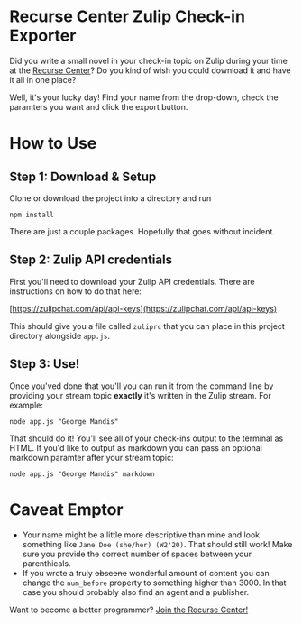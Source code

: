 Recurse Center Zulip Check-in Exporter
==

Did you write a small novel in your check-in topic on Zulip during your time at the [Recurse Center](https://www.recurse.com/scout/click?t=151b3c977197fc57d3ab8ce968bce35e)? Do you kind of wish you could download it and have it all in one place?

Well, it's your lucky day! Find your name from the drop-down, check the paramters you want and click the export button.

# How to Use

## Step 1: Download & Setup

Clone or download the project into a directory and run

```
npm install
```

There are just a couple packages. Hopefully that goes without incident.

## Step 2: Zulip API credentials

First you'll need to download your Zulip API credentials. There are instructions on how to do that here:

[https://zulipchat.com/api/api-keys](https://zulipchat.com/api/api-keys)

This should give you a file called `zuliprc` that you can place in this project directory alongside `app.js`.

## Step 3: Use!

Once you'ved done that you'll you can run it from the command line by providing your stream topic **exactly** it's written in the Zulip stream. For example:

```
node app.js "George Mandis"
```

That should do it! You'll see all of your check-ins output to the terminal as HTML. If you'd like to output as markdown you can pass an optional markdown paramter after your stream topic:

```
node app.js "George Mandis" markdown
```


# Caveat Emptor

- Your name might be a little more descriptive than mine and look something like `Jane Doe (she/her) (W2'20)`. That should still work! Make sure you provide the correct number of spaces between your parenthicals. 
- If you wrote a truly <s>obscene</s> wonderful amount of content you can change the `num_before` property to something higher than 3000. In that case you should probably also find an agent and a publisher.

Want to become a better programmer? [Join the Recurse Center!](https://www.recurse.com/scout/click?t=151b3c977197fc57d3ab8ce968bce35e)
